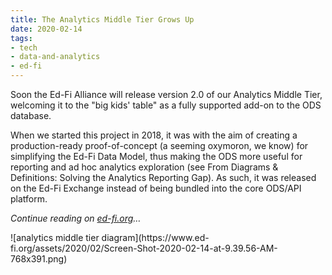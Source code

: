 ```yaml
---
title: The Analytics Middle Tier Grows Up
date: 2020-02-14
tags:
- tech
- data-and-analytics
- ed-fi
---
```


Soon the Ed-Fi Alliance will release version 2.0 of our Analytics Middle Tier,
welcoming it to the "big kids' table" as a fully supported add-on to the ODS
database.

When we started this project in 2018, it was with the aim of creating a
production-ready proof-of-concept (a seeming oxymoron, we know) for simplifying
the Ed-Fi Data Model, thus making the ODS more useful for reporting and ad hoc
analytics exploration (see From Diagrams &amp; Definitions: Solving the
Analytics Reporting Gap). As such, it was released on the Ed-Fi Exchange instead
of being bundled into the core ODS/API platform.

_Continue reading on [ed-fi.org](https://www.ed-fi.org/blog/2020/02/the-analytics-middle-tier-grows-up/)&hellip;_

<div class="image">
![analytics middle tier diagram](https://www.ed-fi.org/assets/2020/02/Screen-Shot-2020-02-14-at-9.39.56-AM-768x391.png)
</div>

<!-- truncate -->
